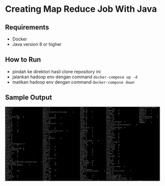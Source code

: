 # Creating Map Reduce Job With Java


## Requirements
- Docker
- Java version 8 or higher

## How to Run
- pindah ke direktori hasil clone repository ini
- jalankan hadoop env dengan command  `docker-compose up -d`
- matikan hadoop env dengan command  `docker-compose down`

## Sample Output
![Sample Output](./images/output.png)
